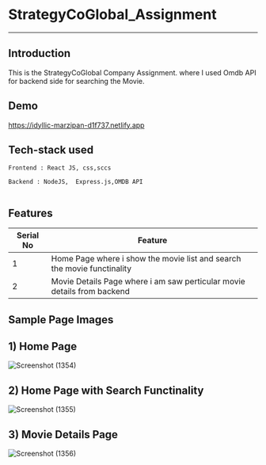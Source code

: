 # StrategyCoGlobal_Assignment

---

**Introduction**
---
This is the StrategyCoGlobal Company Assignment. where I used Omdb API for backend side for searching the Movie.

## Demo

 https://idyllic-marzipan-d1f737.netlify.app

##  Tech-stack used
  
   ```
Frontend : React JS, css,sccs

Backend : NodeJS,  Express.js,OMDB API


   ```


## Features

 | Serial No            | Feature                                                              |
| ----------------- | ------------------------------------------------------------------ |
| 1 | Home Page where i show the movie list and search the movie functinality |
| 2 | Movie Details Page  where i am saw perticular movie details from backend |





  **Sample Page Images**
  ---
  
  **1) Home Page**
  ---

![Screenshot (1354)](https://github.com/deep1524/StrategyCoGlobal_Assignment/assets/105913793/2727ff58-eb62-46f2-989c-0b0f8bb2fe3c)


  
  **2) Home Page with Search Functinality**
   ---

![Screenshot (1355)](https://github.com/deep1524/StrategyCoGlobal_Assignment/assets/105913793/b0448621-2825-4858-b46b-9a09adf48831)


  **3) Movie Details Page**
  ---

![Screenshot (1356)](https://github.com/deep1524/StrategyCoGlobal_Assignment/assets/105913793/86507e69-6a6e-49ec-849b-949fa530aba7)



